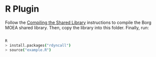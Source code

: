# R Plugin

Follow the [Compiling the Shared Library](..#compiling-the-shared-library) instructions to compile the
Borg MOEA shared library.  Then, copy the library into this folder.  Finally, run:

```bash

R
> install.packages("rdyncall")
> source("example.R")
```
